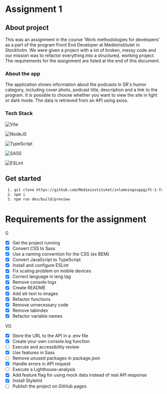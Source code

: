 # Assignment 1

## About project

This was an assignment in the course 'Work methodologies for developers' as a part of the program Front End Developer at Medieinstitutet in Stockholm. We were given a project with a lot of broken, messy code and our mission was to refactor everything into a structured, working project. The requirements for the assignment are listed at the end of this document.

### About the app

The application shows information about the podcasts in SR's humor category, including cover photo, podcast title, description and a link to the program. It is possible to choose whether you want to view the site in light or dark mode. The data is retrieved from an API using axios.

### Tech Stack

![Vite](https://img.shields.io/badge/vite-%23646CFF.svg?style=for-the-badge&logo=vite&logoColor=white)

![NodeJS](https://img.shields.io/badge/node.js-6DA55F?style=for-the-badge&logo=node.js&logoColor=white)

![TypeScript](https://img.shields.io/badge/typescript-%23007ACC.svg?style=for-the-badge&logo=typescript&logoColor=white)

![SASS](https://img.shields.io/badge/SASS-hotpink.svg?style=for-the-badge&logo=SASS&logoColor=white)

![ESLint](https://img.shields.io/badge/ESLint-4B3263?style=for-the-badge&logo=eslint&logoColor=white)

## Get started

```txt
 1. git clone https://github.com/Medieinstitutet/inlamningsuppgift-1-feliciacalming
 2. npm i
 3. npm run dev/build/preview
```

# Requirements for the assignment

G

- [x] Get the project running
- [x] Convert CSS to Sass
- [x] Use a naming convention for the CSS (ex BEM)
- [x] Convert JavaScript to TypeScript
- [x] Install and configure ESLint
- [x] Fix scaling problem on mobile devices
- [x] Correct language in lang tag
- [x] Remove console logs
- [x] Create README
- [x] Add alt-text to images
- [x] Refactor functions
- [x] Remove unnecessary code
- [x] Remove tabindex
- [x] Refactor variable names

VG

- [x] Store the URL to the API in a .env file
- [x] Create your own console.log function
- [ ] Execute and accessibility review
- [x] Use features in Sass
- [ ] Remove unused packages in package.json
- [x] Handle errors in API request
- [ ] Execute a Lighthouse-analysis
- [x] Add feature flag for using mock data instead of real API response
- [x] Install Stylelint
- [ ] Publish the project on GitHub pages
